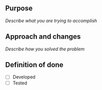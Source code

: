 ## Purpose

_Describe what you are trying to accomplish_

## Approach and changes

_Describe how you solved the problem_

## Definition of done

- [ ] Developed
- [ ] Tested
